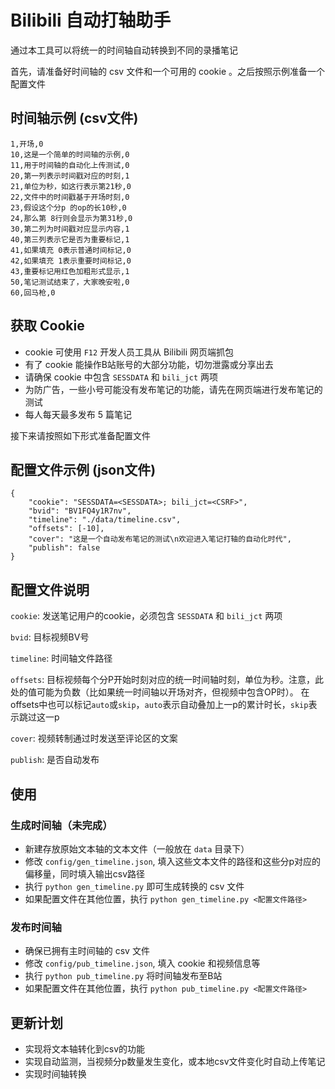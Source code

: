 # Bilibili 自动打轴助手

通过本工具可以将统一的时间轴自动转换到不同的录播笔记

首先，请准备好时间轴的 csv 文件和一个可用的 cookie 。之后按照示例准备一个配置文件

## 时间轴示例 (csv文件)

    1,开场,0
    10,这是一个简单的时间轴的示例,0
    11,用于时间轴的自动化上传测试,0
    20,第一列表示时间戳对应的时刻,1
    21,单位为秒，如这行表示第21秒,0
    22,文件中的时间戳基于开场时刻,0
    23,假设这个分p 的op的长10秒,0
    24,那么第 8行则会显示为第31秒,0
    30,第二列为时间戳对应显示内容,1
    40,第三列表示它是否为重要标记,1
    41,如果填充 0表示普通时间标记,0
    42,如果填充 1表示重要时间标记,0
    43,重要标记用红色加粗形式显示,1
    50,笔记测试结束了，大家晚安啦,0
    60,回马枪,0

## 获取 Cookie

* cookie 可使用 `F12` 开发人员工具从 Bilibili 网页端抓包
* 有了 cookie 能操作B站账号的大部分功能，切勿泄露或分享出去
* 请确保 cookie 中包含 `SESSDATA` 和 `bili_jct` 两项
* 为防广告，一些小号可能没有发布笔记的功能，请先在网页端进行发布笔记的测试
* 每人每天最多发布 5 篇笔记

接下来请按照如下形式准备配置文件

## 配置文件示例 (json文件)

    {
        "cookie": "SESSDATA=<SESSDATA>; bili_jct=<CSRF>",
        "bvid": "BV1FQ4y1R7nv",
        "timeline": "./data/timeline.csv",
        "offsets": [-10],
        "cover": "这是一个自动发布笔记的测试\n欢迎进入笔记打轴的自动化时代",
        "publish": false
    }

## 配置文件说明

`cookie`: 发送笔记用户的cookie，必须包含 `SESSDATA` 和 `bili_jct` 两项

`bvid`: 目标视频BV号

`timeline`: 时间轴文件路径

`offsets`: 目标视频每个分P开始时刻对应的统一时间轴时刻，单位为秒。注意，此处的值可能为负数（比如果统一时间轴以开场对齐，但视频中包含OP时）。
在offsets中也可以标记`auto`或`skip`，`auto`表示自动叠加上一p的累计时长，`skip`表示跳过这一p

`cover`: 视频转制通过时发送至评论区的文案

`publish`: 是否自动发布

## 使用

### 生成时间轴（未完成）

* 新建存放原始文本轴的文本文件（一般放在 `data` 目录下）
* 修改 `config/gen_timeline.json`, 填入这些文本文件的路径和这些分p对应的偏移量，同时填入输出csv路径
* 执行 `python gen_timeline.py` 即可生成转换的 csv 文件
* 如果配置文件在其他位置，执行 `python gen_timeline.py <配置文件路径>`

### 发布时间轴

* 确保已拥有主时间轴的 csv 文件
* 修改 `config/pub_timeline.json`, 填入 cookie 和视频信息等
* 执行 `python pub_timeline.py` 将时间轴发布至B站
* 如果配置文件在其他位置，执行 `python pub_timeline.py <配置文件路径>`

## 更新计划

* 实现将文本轴转化到csv的功能
* 实现自动监测，当视频分p数量发生变化，或本地csv文件变化时自动上传笔记
* 实现时间轴转换
